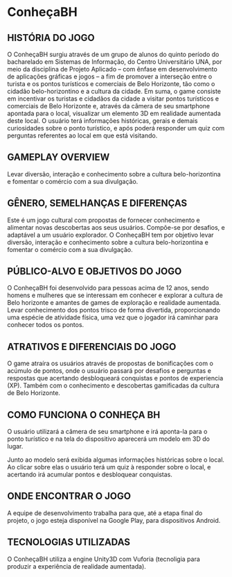 # ConheçaBH

## HISTÓRIA DO JOGO

O ConheçaBH surgiu através de um grupo de alunos do quinto período do bacharelado em Sistemas de Informação, do Centro Universitário UNA, por meio da disciplina de Projeto Aplicado – com ênfase em desenvolvimento de aplicações gráficas e jogos – a fim de promover a interseção entre o turista e os pontos turísticos e comerciais de Belo Horizonte, tão como o cidadão belo-horizontino e a cultura da cidade. 
Em suma, o game consiste em incentivar os turistas e cidadãos da cidade a visitar pontos turísticos e comerciais de Belo Horizonte e, através da câmera de seu smartphone apontada para o local, visualizar um elemento 3D em realidade aumentada deste local. O usuário terá informações históricas, gerais e demais curiosidades sobre o ponto turístico, e após poderá responder um quiz com perguntas referentes ao local em que está visitando. 

## GAMEPLAY OVERVIEW
Levar diversão, interação e conhecimento sobre a cultura belo-horizontina e fomentar o comércio com a sua divulgação.

## GÊNERO, SEMELHANÇAS E DIFERENÇAS
Este é um jogo cultural com propostas de fornecer conhecimento e alimentar novas descobertas aos seus usuários. Compõe-se por desafios, e adaptável a um usuário explorador.
O ConheçaBH tem por objetivo levar diversão, interação e conhecimento sobre a cultura belo-horizontina e fomentar o comércio com a sua divulgação.

## PÚBLICO-ALVO E OBJETIVOS DO JOGO
O ConheçaBH foi desenvolvido para pessoas acima de 12 anos, sendo homens e mulheres que se interessam em conhecer e explorar a cultura de Belo horizonte e amantes de games de exploração e realidade aumentada.
Levar conhecimento dos pontos trisco de forma divertida, proporcionando uma espécie de atividade física, uma vez que o jogador irá caminhar para conhecer todos os pontos. 

## ATRATIVOS E DIFERENCIAIS DO JOGO
O game atraíra os usuários através de propostas de bonificações com o acúmulo de pontos, onde o usuário passará por desafios e perguntas e respostas que acertando desbloqueará conquistas e pontos de experiencia (XP). Também com o conhecimento e descobertas gamificadas da cultura de Belo Horizonte.

## COMO FUNCIONA O CONHEÇA BH
O usuário utilizará a câmera de seu smartphone e irá aponta-la para o ponto turístico e na tela do dispositivo aparecerá um modelo em 3D do lugar.

Junto ao modelo será exibida algumas informações históricas sobre o local. Ao clicar sobre elas o usuário terá um quiz à responder sobre o local, e acertando irá acumular pontos e desbloquear conquistas.

## ONDE ENCONTRAR O JOGO
 A equipe de desenvolvimento trabalha para que, até a etapa final do projeto, o jogo esteja disponível na Google Play, para dispositivos Android.

## TECNOLOGIAS UTILIZADAS
O ConheçaBH utiliza a engine Unity3D com Vuforia (tecnoligia para produzir a experiência de realidade aumentada).
